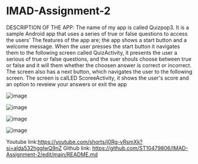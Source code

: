 # IMAD-Assignment-2
DESCRIPTION OF THE APP:
The name of my app is called Quizpop3. It is a sample Android app that uses a series of true or false questions to access the users'
The features of the app are; the app shows a start button and a welcome message.
When the user presses the start button it navigates them to the following screen called QuizActivity, it presents the user a serious of true or false questions, and the suer shouls choose between true or false and it will them whether the choosen answer is correct or incorrect. The screen also has a next button, which navigates the user to the following screen.
The screen is calLED ScoreeActivity, it shows the user's score and an option to reveiew your answers or exit the app


![image](https://github.com/user-attachments/assets/398153ed-2e03-4f87-94aa-55cb8415aee4)

![image](https://github.com/user-attachments/assets/62d3084c-7929-42a1-9292-60ab9d897f14)

![image](https://github.com/user-attachments/assets/86007174-0902-4870-b496-b5ae8ad5f16a)

![image](https://github.com/user-attachments/assets/12d0e278-4354-4ed3-b8c7-3bcc9e758875)

Youtube link:https://youtube.com/shorts/j0Rg-vRsmXk?si=alda532hgglwQ9nZ
Github link: https://github.com/ST10479806/IMAD-Assignment-2/edit/main/README.md




